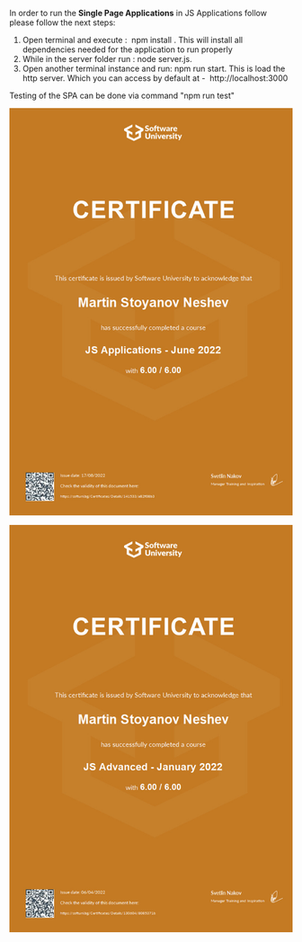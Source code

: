 In order to run the **Single Page Applications** in JS Applications follow please follow the next steps:

1.   Open terminal and execute :  npm install . This will install all dependencies needed for the application to run properly
2.   While in the server folder run : node server.js. 
3.   Open another terminal instance and run: npm run start. This is load the http server. Which you can access by default at - 
http://localhost:3000

Testing of the SPA can be done via command "npm run test"

      

![This is an image](/JS-Applications.jpg)

![This is an image](/JS%20Advanced%20Certificate.jpg)

